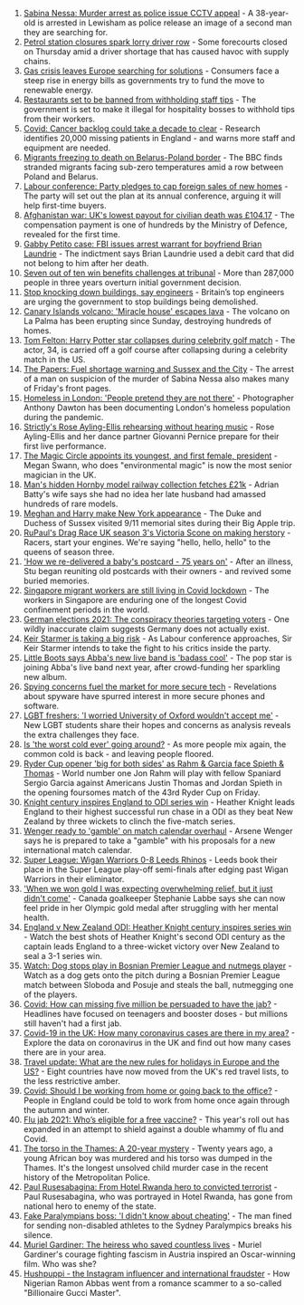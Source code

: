 1. [Sabina Nessa: Murder arrest as police issue CCTV appeal](https://www.bbc.co.uk/news/uk-england-58671588?at_medium=RSS&at_campaign=KARANGA) - A 38-year-old is arrested in Lewisham as police release an image of a second man they are searching for.
2. [Petrol station closures spark lorry driver row](https://www.bbc.co.uk/news/business-58673567?at_medium=RSS&at_campaign=KARANGA) - Some forecourts closed on Thursday amid a driver shortage that has caused havoc with supply chains.
3. [Gas crisis leaves Europe searching for solutions](https://www.bbc.co.uk/news/world-europe-58650634?at_medium=RSS&at_campaign=KARANGA) - Consumers face a steep rise in energy bills as governments try to fund the move to renewable energy.
4. [Restaurants set to be banned from withholding staff tips](https://www.bbc.co.uk/news/business-58669632?at_medium=RSS&at_campaign=KARANGA) - The government is set to make it illegal for hospitality bosses to withhold tips from their workers.
5. [Covid: Cancer backlog could take a decade to clear](https://www.bbc.co.uk/news/health-58670553?at_medium=RSS&at_campaign=KARANGA) - Research identifies 20,000 missing patients in England - and warns more staff and equipment are needed.
6. [Migrants freezing to death on Belarus-Poland border](https://www.bbc.co.uk/news/world-europe-58671941?at_medium=RSS&at_campaign=KARANGA) - The BBC finds stranded migrants facing sub-zero temperatures amid a row between Poland and Belarus.
7. [Labour conference: Party pledges to cap foreign sales of new homes](https://www.bbc.co.uk/news/uk-politics-58670355?at_medium=RSS&at_campaign=KARANGA) - The party will set out the plan at its annual conference, arguing it will help first-time buyers.
8. [Afghanistan war: UK's lowest payout for civilian death was £104.17](https://www.bbc.co.uk/news/uk-58653492?at_medium=RSS&at_campaign=KARANGA) - The compensation payment is one of hundreds by the Ministry of Defence, revealed for the first time.
9. [Gabby Petito case: FBI issues arrest warrant for boyfriend Brian Laundrie](https://www.bbc.co.uk/news/world-us-canada-58673547?at_medium=RSS&at_campaign=KARANGA) - The indictment says Brian Laundrie used a debit card that did not belong to him after her death.
10. [Seven out of ten win benefits challenges at tribunal](https://www.bbc.co.uk/news/uk-58284613?at_medium=RSS&at_campaign=KARANGA) - More than 287,000 people in three years overturn initial government decision.
11. [Stop knocking down buildings, say engineers](https://www.bbc.co.uk/news/science-environment-58667328?at_medium=RSS&at_campaign=KARANGA) - Britain’s top engineers are urging the government to stop buildings being demolished.
12. [Canary Islands volcano: 'Miracle house' escapes lava](https://www.bbc.co.uk/news/world-europe-58672303?at_medium=RSS&at_campaign=KARANGA) - The volcano on La Palma has been erupting since Sunday, destroying hundreds of homes.
13. [Tom Felton: Harry Potter star collapses during celebrity golf match](https://www.bbc.co.uk/news/world-us-canada-58673550?at_medium=RSS&at_campaign=KARANGA) - The actor, 34, is carried off a golf course after collapsing during a celebrity match in the US.
14. [The Papers: Fuel shortage warning and Sussex and the City](https://www.bbc.co.uk/news/blogs-the-papers-58673167?at_medium=RSS&at_campaign=KARANGA) - The arrest of a man on suspicion of the murder of Sabina Nessa also makes many of Friday's front pages.
15. [Homeless in London: 'People pretend they are not there'](https://www.bbc.co.uk/news/uk-england-london-58639151?at_medium=RSS&at_campaign=KARANGA) - Photographer Anthony Dawton has been documenting London's homeless population during the pandemic.
16. [Strictly's Rose Ayling-Ellis rehearsing without hearing music](https://www.bbc.co.uk/news/entertainment-arts-58658886?at_medium=RSS&at_campaign=KARANGA) - Rose Ayling-Ellis and her dance partner Giovanni Pernice prepare for their first live performance.
17. [The Magic Circle appoints its youngest, and first female, president](https://www.bbc.co.uk/news/newsbeat-58666725?at_medium=RSS&at_campaign=KARANGA) - Megan Swann, who does "environmental magic" is now the most senior magician in the UK.
18. [Man's hidden Hornby model railway collection fetches £21k](https://www.bbc.co.uk/news/uk-england-humber-58668109?at_medium=RSS&at_campaign=KARANGA) - Adrian Batty's wife says she had no idea her late husband had amassed hundreds of rare models.
19. [Meghan and Harry make New York appearance](https://www.bbc.co.uk/news/uk-58672204?at_medium=RSS&at_campaign=KARANGA) - The Duke and Duchess of Sussex visited 9/11 memorial sites during their Big Apple trip.
20. [RuPaul's Drag Race UK season 3's Victoria Scone on making herstory](https://www.bbc.co.uk/news/entertainment-arts-58656172?at_medium=RSS&at_campaign=KARANGA) - Racers, start your engines. We're saying "hello, hello, hello" to the queens of season three.
21. ['How we re-delivered a baby's postcard - 75 years on'](https://www.bbc.co.uk/news/stories-58585540?at_medium=RSS&at_campaign=KARANGA) - After an illness, Stu began reuniting old postcards with their owners - and revived some buried memories.
22. [Singapore migrant workers are still living in Covid lockdown](https://www.bbc.co.uk/news/world-asia-58580337?at_medium=RSS&at_campaign=KARANGA) - The workers in Singapore are enduring one of the longest Covid confinement periods in the world.
23. [German elections 2021: The conspiracy theories targeting voters](https://www.bbc.co.uk/news/world-europe-58655702?at_medium=RSS&at_campaign=KARANGA) - One wildly inaccurate claim suggests Germany does not actually exist.
24. [Keir Starmer is taking a big risk](https://www.bbc.co.uk/news/uk-politics-58666569?at_medium=RSS&at_campaign=KARANGA) - As Labour conference approaches, Sir Keir Starmer intends to take the fight to his critics inside the party.
25. [Little Boots says Abba's new live band is 'badass cool'](https://www.bbc.co.uk/news/entertainment-arts-58649415?at_medium=RSS&at_campaign=KARANGA) - The pop star is joining Abba's live band next year, after crowd-funding her sparkling new album.
26. [Spying concerns fuel the market for more secure tech](https://www.bbc.co.uk/news/business-58543977?at_medium=RSS&at_campaign=KARANGA) - Revelations about spyware have spurred interest in more secure phones and software.
27. [LGBT freshers: 'I worried University of Oxford wouldn't accept me'](https://www.bbc.co.uk/news/education-58652371?at_medium=RSS&at_campaign=KARANGA) - New LGBT students share their hopes and concerns as analysis reveals the extra challenges they face.
28. [Is 'the worst cold ever' going around?](https://www.bbc.co.uk/news/newsbeat-58624295?at_medium=RSS&at_campaign=KARANGA) - As more people mix again, the common cold is back - and leaving people floored.
29. [Ryder Cup opener 'big for both sides' as Rahm & Garcia face Spieth & Thomas](https://www.bbc.co.uk/sport/golf/58672860?at_medium=RSS&at_campaign=KARANGA) - World number one Jon Rahm will play with fellow Spaniard Sergio Garcia against Americans Justin Thomas and Jordan Spieth in the opening foursomes match of the 43rd Ryder Cup on Friday.
30. [Knight century inspires England to ODI series win](https://www.bbc.co.uk/sport/cricket/58671690?at_medium=RSS&at_campaign=KARANGA) - Heather Knight leads England to their highest successful run chase in a ODI as they beat New Zealand by three wickets to clinch the five-match series.
31. [Wenger ready to 'gamble' on match calendar overhaul](https://www.bbc.co.uk/sport/football/58668646?at_medium=RSS&at_campaign=KARANGA) - Arsene Wenger says he is prepared to take a "gamble" with his proposals for a new international match calendar.
32. [Super League: Wigan Warriors 0-8 Leeds Rhinos](https://www.bbc.co.uk/sport/rugby-league/58654093?at_medium=RSS&at_campaign=KARANGA) - Leeds book their place in the Super League play-off semi-finals after edging past Wigan Warriors in their eliminator.
33. ['When we won gold I was expecting overwhelming relief, but it just didn't come'](https://www.bbc.co.uk/sport/football/58672237?at_medium=RSS&at_campaign=KARANGA) - Canada goalkeeper Stephanie Labbe says she can now feel pride in her Olympic gold medal after struggling with her mental health.
34. [England v New Zealand ODI: Heather Knight century inspires series win](https://www.bbc.co.uk/sport/av/cricket/58586313?at_medium=RSS&at_campaign=KARANGA) - Watch the best shots of Heather Knight's second ODI century as the captain leads England to a three-wicket victory over New Zealand to seal a 3-1 series win.
35. [Watch: Dog stops play in Bosnian Premier League and nutmegs player](https://www.bbc.co.uk/sport/av/football/58666923?at_medium=RSS&at_campaign=KARANGA) - Watch as a dog gets onto the pitch during a Bosnian Premier League match between Sloboda and Posuje and steals the ball, nutmegging one of the players.
36. [Covid: How can missing five million be persuaded to have the jab?](https://www.bbc.co.uk/news/health-58594542?at_medium=RSS&at_campaign=KARANGA) - Headlines have focused on teenagers and booster doses - but millions still haven't had a first jab.
37. [Covid-19 in the UK: How many coronavirus cases are there in my area?](https://www.bbc.co.uk/news/uk-51768274?at_medium=RSS&at_campaign=KARANGA) - Explore the data on coronavirus in the UK and find out how many cases there are in your area.
38. [Travel update: What are the new rules for holidays in Europe and the US?](https://www.bbc.co.uk/news/explainers-52544307?at_medium=RSS&at_campaign=KARANGA) - Eight countries have now moved from the UK's red travel lists, to the less restrictive amber.
39. [Covid: Should I be working from home or going back to the office?](https://www.bbc.co.uk/news/business-52567567?at_medium=RSS&at_campaign=KARANGA) - People in England could be told to work from home once again through the autumn and winter.
40. [Flu jab 2021: Who’s eligible for a free vaccine?](https://www.bbc.co.uk/news/health-53847025?at_medium=RSS&at_campaign=KARANGA) - This year's roll out has expanded in an attempt to shield against a double whammy of flu and Covid.
41. [The torso in the Thames: A 20-year mystery](https://www.bbc.co.uk/news/uk-58415046?at_medium=RSS&at_campaign=KARANGA) - Twenty years ago, a young African boy was murdered and his torso was dumped in the Thames. It's the longest unsolved child murder case in the recent history of the Metropolitan Police.
42. [Paul Rusesabagina: From Hotel Rwanda hero to convicted terrorist](https://www.bbc.co.uk/news/world-africa-58604468?at_medium=RSS&at_campaign=KARANGA) - Paul Rusesabagina, who was portrayed in Hotel Rwanda, has gone from national hero to enemy of the state.
43. [Fake Paralympians boss: 'I didn't know about cheating'](https://www.bbc.co.uk/news/stories-58598677?at_medium=RSS&at_campaign=KARANGA) - The man fined for sending non-disabled athletes to the Sydney Paralympics breaks his silence.
44. [Muriel Gardiner: The heiress who saved countless lives](https://www.bbc.co.uk/news/uk-england-london-58399839?at_medium=RSS&at_campaign=KARANGA) - Muriel Gardiner's courage fighting fascism in Austria inspired an Oscar-winning film. Who was she?
45. [Hushpuppi - the Instagram influencer and international fraudster](https://www.bbc.co.uk/news/world-africa-58553109?at_medium=RSS&at_campaign=KARANGA) - How Nigerian Ramon Abbas went from a romance scammer to a so-called "Billionaire Gucci Master".
